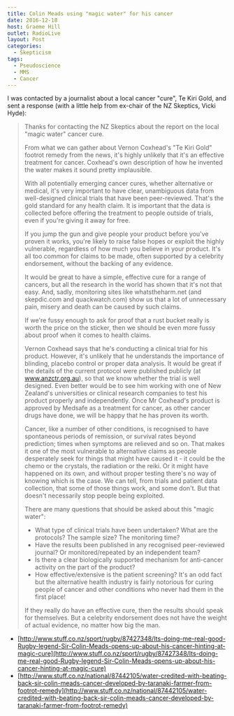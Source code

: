 ```yaml
---
title: Colin Meads using "magic water" for his cancer
date: 2016-12-18
host: Graeme Hill
outlet: RadioLive
layout: Post
categories:
  - Skepticism
tags:
  - Pseudoscience
  - MMS
  - Cancer
---
```


I was contacted by a journalist about a local cancer "cure", Te Kiri Gold, and sent a response (with a little help from ex-chair of the NZ Skeptics, Vicki Hyde):

<!-- more -->

> Thanks for contacting the NZ Skeptics about the report on the local "magic water" cancer cure.
>
> From what we can gather about Vernon Coxhead's "Te Kiri Gold" footrot remedy from the news, it's highly unlikely that it's an effective treatment for cancer. Coxhead's own description of how he invented the water makes it sound pretty implausible.
>
> With all potentially emerging cancer cures, whether alternative or medical, it's very important to have clear, unambiguous data from well-designed clinical trials that have been peer-reviewed. That's the gold standard for any health claim. It is important that the data is collected before offering the treatment to people outside of trials, even if you're giving it away for free.
>
> If you jump the gun and give people your product before you've proven it works, you're likely to raise false hopes or exploit the highly vulnerable, regardless of how much you believe in your product. It's all too common for claims to be made, often supported by a celebrity endorsement, without the backing of any evidence.
>
> It would be great to have a simple, effective cure for a range of cancers, but all the research in the world has shown that it's not that easy. And, sadly, monitoring sites like whatstheharm.net (and skepdic.com and quackwatch.com) show us that a lot of unnecessary pain, misery and death can be caused by such claims.
>
> If we're fussy enough to ask for proof that a rust bucket really is worth the price on the sticker, then we should be even more fussy about proof when it comes to health claims.
>
> Vernon Coxhead says that he's conducting a clinical trial for his product. However, it's unlikely that he understands the importance of blinding, placebo control or proper data analysis. It would be great if the details of the current protocol were published publicly (at www.anzctr.org.au), so that we know whether the trial is well designed. Even better would be to see him working with one of New Zealand's universities or clinical research companies to test his product properly and independently. Once Mr Coxhead's product is approved by Medsafe as a treatment for cancer, as other cancer drugs have done, we will be happy that he has proven its worth.
>
> Cancer, like a number of other conditions, is recognised to have spontaneous periods of remission, or survival rates beyond prediction; times when symptoms are relieved and so on. That makes it one of the most vulnerable to alternative claims as people desperately seek for things that might have caused it - it could be the chemo or the crystals, the radiation or the reiki. Or it might have happened on its own, and without proper testing there's no way of knowing which is the case. We can tell, from trials and patient data collection, that some of those things work, and some don't. But that doesn't necessarily stop people being exploited.
>
> There are many questions that should be asked about this "magic water":
>
> - What type of clinical trials have been undertaken? What are the protocols? The sample size? The monitoring time?
> - Have the results been published in any recognised peer-reviewed journal? Or monitored/repeated by an independent team?
> - Is there a clear biologically supported mechanism for anti-cancer activity on the part of the product?
> - How effective/extensive is the patient screening? It's an odd fact but the alternative health industry is fairly notorious for curing people of cancer and other conditions who never had them in the first place!
>
> If they really do have an effective cure, then the results should speak for themselves. But a celebrity endorsement does not have the weight of actual evidence, no matter how big the man.

- [http://www.stuff.co.nz/sport/rugby/87427348/Its-doing-me-real-good-Rugby-legend-Sir-Colin-Meads-opens-up-about-his-cancer-hinting-at-magic-cure](http://www.stuff.co.nz/sport/rugby/87427348/Its-doing-me-real-good-Rugby-legend-Sir-Colin-Meads-opens-up-about-his-cancer-hinting-at-magic-cure)
- [http://www.stuff.co.nz/national/87442105/water-credited-with-beating-back-sir-colin-meads-cancer-developed-by-taranaki-farmer-from-footrot-remedy](http://www.stuff.co.nz/national/87442105/water-credited-with-beating-back-sir-colin-meads-cancer-developed-by-taranaki-farmer-from-footrot-remedy)
